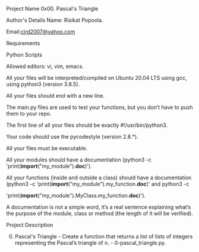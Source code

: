 Project Name
0x00. Pascal's Triangle

Author's Details
Name: Risikat Popoola.

Email:cird2007@yahoo.com

Requirements

Python Scripts

Allowed editors: vi, vim, emacs.

All your files will be interpreted/compiled on Ubuntu 20.04 LTS using gcc, using python3 (version 3.8.5).

All your files should end with a new line.

The main.py files are used to test your functions, but you don’t have to push them to your repo.

The first line of all your files should be exactly #!/usr/bin/python3.

Your code should use the pycodestyle (version 2.8.*).

All your files must be executable.

All your modules should have a documentation (python3 -c 'print(__import__("my_module").__doc__)').

All your functions (inside and outside a class) should have a documentation (python3 -c 'print(__import__("my_module").my_function.__doc__)' and python3 -c 

'print(__import__("my_module").MyClass.my_function.__doc__)').

A documentation is not a simple word, it’s a real sentence explaining what’s the purpose of the module, class or method (the length of it will be verified).

Project Description

0. Pascal's Triangle - Create a function that returns a list of lists of integers representing the Pascal’s triangle of n. - 0-pascal_triangle.py.
